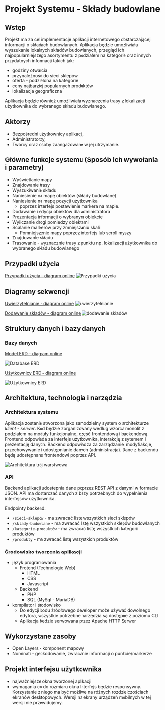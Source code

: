 # Projekt Systemu - Składy budowlane

## Wstęp

Projekt ma za cel implementacje aplikacji internetowego dostarczającej informacji o składach budowlanych. Aplikacja będzie umożliwiała wyszukanie lokalnych składów budowlanych, przegląd ich najpopularniejszego asortymentu z podziałem na kategorie oraz innych przydatnych informacji takich jak: 
- godziny otwarcia
- przynależność do sieci sklepów
- oferta - podzielona na kategorie
- ceny najbarziej popularnych produktów
- lokalizacja geograficzna

Aplikacja będzie również umożliwiała wyznaczenia trasy z lokalizacji użytkownika do wybranego składu budowlanego.


## Aktorzy

- Bezpośredni użytkownicy aplikacji,
- Administratorzy,
- Twórcy oraz osoby zaangażowane w jej utrzymanie.


## Główne funkcje systemu (Sposób ich wywołania i parametry)

- Wyświetlanie mapy
- Znajdowanie trasy
- Wyszukiwanie składu
- Naniesienie na mapę obiektów (składy budowlane)
- Naniesienie na mapę pozycji użytkownika
    - poprzez interfejs postawienie markera na mapie.
- Dodawanie i edycja obiektów dla administratora
- Prezentacja informacji o wybranym obiekcie
- Wyliczanie drogi pomiedzy obiektami
- Scalanie markerów przy zmniejszaniu skali
    - Pomniejszenie mapy poprzez interfejs lub scroll myszy
- Znajdowanie składu
- Trasowanie - wyznacznie trasy z punktu np. lokalizacji użytkownika do wybranego składu budowlanego


## Przypadki użycia

[Przypadki użycia - diagram online](https://lucid.app/lucidchart/invitations/accept/5aeeff3c-66a8-4277-9b84-76ac267686b8)
![Przypadki użycia][use-cases] 



## Diagramy sekwencji

[Uwierzytelnianie - diagram online](https://lucid.app/lucidchart/invitations/accept/8f8b7b4d-717c-455a-8884-1de739772dbf)
![uwierzytelnianie][sd-auth]

[Dodawanie składów - diagram online](https://lucid.app/lucidchart/invitations/accept/0ab9f03f-5ef8-4bf6-a1f0-a548879ab0ac)
![dodawanie składów][sd-add-asset]



## Struktury danych i bazy danych

### Bazy danych

[Model ERD - diagram online](https://lucid.app/lucidchart/invitations/accept/b159eb18-5e39-4430-a0bb-e2351735fe51)

![Database ERD][database-erd]

[Użytkownicy ERD - diagram online](https://lucid.app/lucidchart/c521093a-395e-4a88-8700-66d41719ca26/edit?page=RiGS_3jDUBzA#?folder_id=home&browser=icon)

![Użytkownicy ERD][users-erd]



## Architektura, technologia i narzędzia

### Architektura systemu

Aplikacja zostanie stworzona jako samodzielny system o architekturze *klient - serwer*. Kod będzie zorganizowany według wzorca monolit z podziałem na moduły funkcjonalne, część frontendową i backendową. Frontend odpowiada za interfejs użytkownika, interakcję z sytemem i prezentację danych. Backend odpowiadza za zarządzanie, modyfiakcje, przechowywanie i udostępnianie danych (administracja). Dane z backendu będą udostępnane frontendowi poprzez API.

![Architektura trój warstwowa][triple-layer-arch]


### API

Backend aplikacji udostepnia dane poprzez REST API z danymi w formacie JSON.
API ma dostarczać danych z bazy potrzebnych do wypełnienia interfejsów użytkownika.

Endpointy backend:
- `/sieci-sklepow` - ma zwracać liste wszystkich sieci sklepów 
- `/sklady-budowlane` - ma zwracać listę wszystkich sklepów budowlanych
- `/kategorie-produktów` - ma zwracać listę wszystkich kategorii produktów
- `/produkty` - ma zwracać listę wszystkich produktów


### Środowisko tworzenia aplikacji

- język programowania
    - Frotend (Technologie Web)
        - HTML
        - CSS
        - Javascript
    - Backend
        - PHP
        - SQL (MySql - MariaDB)
- kompilator i środowisko
    - Do edycji kodu źródłowego developer może używać dowolnego edytora, wszystkie potrzebne narzędzia są dostępne z poziomu CLI
    - Aplikacja bedzie serwowana przez Apache HTTP Serwer


## Wykorzystane zasoby

- Open Layers - komponent mapowy
- Nominati - geokodowanie, zwracanie informacji o punkcie/markerze



## Projekt interfejsu użytkownika

- najważniejsze okna tworzonej aplikacji
- wymagania co do rozmiaru okna
    Interfejs będzie responsywny. Korzystanie z niego ma być możliwe na różnych rozdzielczościach ekranów desktopowych. Wersji na ekrany urządzeń mobilnych w tej wersji nie przewidujemy.





[database-erd]: ./img/database-erd-lucidchart.png
[triple-layer-arch]: ./img/architektura-trojwarstwowa-klient-serwer.jpg
[sd-auth]: ./img/sd-auth.png
[sd-add-asset]: ./img/sd-add-asset.png
[use-cases]: ./img/use-cases.png
[users-erd]: ./img/users-erd.png
